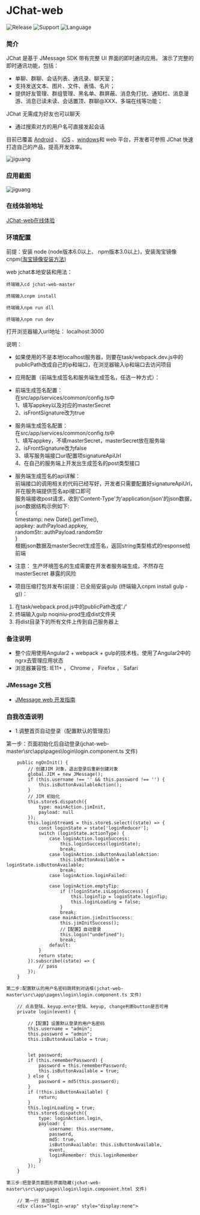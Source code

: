 # JChat-web
![Release](https://img.shields.io/badge/release-1.2.0-blue.svg?style=flat)
![Support](https://img.shields.io/badge/support-IE11+-blue.svg?style=flat)
![Language](http://img.shields.io/badge/language-Angular2-brightgreen.svg?style=flat)

		
### 简介

JChat 是基于 JMessage SDK 带有完整 UI 界面的即时通讯应用。 演示了完整的即时通讯功能，包括：

* 单聊、群聊、会话列表、通讯录、聊天室；
* 支持发送文本、图片、文件、表情、名片；
* 提供好友管理、群组管理、黑名单、群屏蔽、消息免打扰、通知栏、消息漫游、消息已读未读、会话置顶、群聊@XXX、多端在线等功能；

JChat 无需成为好友也可以聊天

* 通过搜索对方的用户名可直接发起会话

目前已覆盖 [Android](https://github.com/jpush/jchat-android) 、 [iOS](https://github.com/jpush/jchat-swift) 、[windows](https://github.com/jpush/jchat-windows)和 web 平台，开发者可参照 JChat 快速打造自己的产品，提高开发效率。

![jiguang](./screenshot/webjchat.gif)

### 应用截图

![jiguang](./screenshot/webjchat2.png)

### 在线体验地址

[JChat-web在线体验](https://jchat.im.jiguang.cn/#/login)

### 环境配置

前提：安装 node (node版本6.0以上、 npm版本3.0以上)，安装淘宝镜像cnpm([淘宝镜像安装方法](http://npm.taobao.org/))

web jchat本地安装和用法：
```
终端输入cd jchat-web-master
```
```
终端输入cnpm install
```
```
终端输入npm run dll
```
```
终端输入npm run dev
```
打开浏览器输入url地址：
localhost:3000

说明：
* 如果使用的不是本地localhost服务器，则要在task/webpack.dev.js中的publicPath改成自己的ip和端口，在浏览器输入ip和端口去访问项目

* 应用配置（前端生成签名和服务端生成签名，任选一种方式）：<br />
* 前端生成签名配置：<br />
在src/app/services/common/config.ts中<br />
1、填写appkey以及对应的masterSecret<br />
2、isFrontSignature改为true<br />

* 服务端生成签名配置：<br />
在src/app/services/common/config.ts中<br />
1、填写appkey，不填masterSecret，masterSecret放在服务端<br />
2、isFrontSignature改为false<br />
3、填写服务端接口url配置项signatureApiUrl<br />
4、在自己的服务端上开发出生成签名的post类型接口<br />

* 服务端生成签名的api详解：<br />
前端接口的调用相关的代码已经写好，开发者只需要配置好signatureApiUrl，并在服务端提供签名api接口即可<br />
服务端接收post请求，收到'Content-Type'为'application/json'的json数据，json数据结构示例如下:<br />
{  
  timestamp: new Date().getTime(),  
  appkey: authPayload.appkey,  
  randomStr: authPayload.randomStr  
}  
根据json数据及masterSecret生成签名，返回string类型格式的response给前端<br />

* 注意：
生产环境签名的生成需要在开发者服务端生成，不然存在 masterSecret 暴露的风险<br />

* 项目压缩打包并发布(前提：已全局安装gulp (终端输入cnpm install gulp -g))：

1. 在task/webpack.prod.js中的publicPath改成'./'
2. 终端输入gulp noqiniu-prod生成dist文件夹
3. 将dist目录下的所有文件上传到自己服务器上

### 备注说明

* 整个应用使用Angular2 + webpack + gulp的技术栈，使用了Angular2中的ngrx去管理应用状态
* 浏览器兼容性: IE11+ ， Chrome ， Firefox ， Safari

### JMessage 文档

* [JMessage web 开发指南](https://docs.jiguang.cn/jmessage/client/im_sdk_js_v2/)



### 自我改造说明
* 1.调整首页自动登录（配置默认的管理员）


第一步：页面初始化后自动登录(jchat-web-master\src\app\pages\login\login.component.ts 文件)
```
    public ngOnInit() {
        // 创建JIM 对象，退出登录后重新创建对象
        global.JIM = new JMessage();
        if (this.username !== '' && this.password !== '') {
            this.isButtonAvailableAction();
        }
        // JIM 初始化
        this.store$.dispatch({
            type: mainAction.jimInit,
            payload: null
        });
        this.loginStream$ = this.store$.select((state) => {
            const loginState = state['loginReducer'];
            switch (loginState.actionType) {
                case loginAction.loginSuccess:
                    this.loginSuccess(loginState);
                    break;
                case loginAction.isButtonAvailableAction:
                    this.isButtonAvailable = loginState.isButtonAvailable;
                    break;
                case loginAction.loginFailed:

                case loginAction.emptyTip:
                    if (!loginState.isLoginSuccess) {
                        this.loginTip = loginState.loginTip;
                        this.loginLoading = false;
                    }
                    break;
                case mainAction.jimInitSuccess:
                    this.jimInitSuccess();
					//【配置】自动登录
					this.login("undefined");
                    break;
                default:
            }
            return state;
        }).subscribe((state) => {
            // pass
        });
    }
```    
    
    第二步:配置默认的用户名密码跳转到对话框(jchat-web-master\src\app\pages\login\login.component.ts 文件)
    
```
    // 点击登陆、keyup.enter登陆、keyup, change判断button是否可用
    private login(event) {
		
		//【配置】设置默认登录的用户名密码
		this.username = "admin";
		this.password = "admin";
		this.isButtonAvailable = true;
		
		
        let password;
        if (this.rememberPassword) {
            password = this.rememberPassword;
            this.isButtonAvailable = true;
        } else {
            password = md5(this.password);
        }
        if (!this.isButtonAvailable) {
            return;
        }
        this.loginLoading = true;
        this.store$.dispatch({
            type: loginAction.login,
            payload: {
                username: this.username,
                password,
                md5: true,
                isButtonAvailable: this.isButtonAvailable,
                event,
                loginRemember: this.loginRemember
            }
        });
    }
   ``` 
   
       
    第三步:把登录页面图形界面隐藏(jchat-web-master\src\app\pages\login\login.component.html 文件)
    
```
    // 第一行 添加样式 
    <div class="login-wrap" style="display:none">
   ``` 
